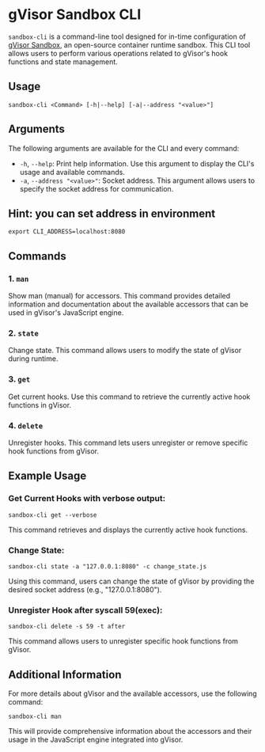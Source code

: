 # gVisor Sandbox CLI

`sandbox-cli` is a command-line tool designed for in-time configuration of [gVisor Sandbox](https://github.com/Sandbox-gVisor/Sandbox), an open-source container runtime sandbox. 
This CLI tool allows users to perform various operations related to gVisor's hook functions and state management.

## Usage

```
sandbox-cli <Command> [-h|--help] [-a|--address "<value>"]
```

## Arguments

The following arguments are available for the CLI and every command:

- `-h`, `--help`: Print help information. Use this argument to display the CLI's usage and available commands.
- `-a`, `--address "<value>"`: Socket address. This argument allows users to specify the socket address for communication.

## Hint: you can set address in environment
`export CLI_ADDRESS=localhost:8080`

## Commands

### 1. `man`

Show man (manual) for accessors. This command provides detailed information and documentation about the available accessors 
that can be used in gVisor's JavaScript engine.

### 2. `state`

Change state. This command allows users to modify the state of gVisor during runtime.

### 3. `get`

Get current hooks. Use this command to retrieve the currently active hook functions in gVisor.

### 4. `delete`

Unregister hooks. This command lets users unregister or remove specific hook functions from gVisor.

## Example Usage

### Get Current Hooks with verbose output:

```shell
sandbox-cli get --verbose
```

This command retrieves and displays the currently active hook functions.

### Change State:

```shell
sandbox-cli state -a "127.0.0.1:8080" -c change_state.js
```

Using this command, users can change the state of gVisor by providing the desired socket address (e.g., "127.0.0.1:8080").

### Unregister Hook after syscall 59(exec):

```shell
sandbox-cli delete -s 59 -t after
```

This command allows users to unregister specific hook functions from gVisor.

## Additional Information

For more details about gVisor and the available accessors, use the following command:

```shell
sandbox-cli man
```

This will provide comprehensive information about the accessors and their usage in the JavaScript engine integrated into gVisor.
